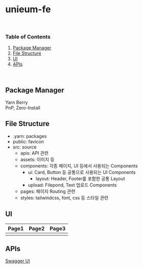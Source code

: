 # unieum-fe

&nbsp;  

### Table of Contents
1. [Package Manager](#Package-Manager)
2. [File Structure](#File-Structure)
3. [UI](#UI)
4. [APIs](#APIs)

&nbsp;

## Package Manager
Yarn Berry  
PnP, Zero-Install

## File Structure
- .yarn: packages  
- public: favicon  
- src: source
  - apis: API 관련  
  - assets: 이미지 등  
  - components: 각종 페이지, UI 등에서 사용되는 Components  
    - ui: Card, Button 등 공통으로 사용되는 UI Components  
      - layout: Header, Footer를 포함한 공통 Layout
    - upload: Filepond, Text 업로드 Components  
  - pages: 페이지 Routing 관련  
  - styles: tailwindcss, font, css 등 스타일 관련  

## UI
|Page1|Page2|Page3|
|---|---|---|
||||

## APIs
[Swagger UI](https://develop.unieum.xn--hk3b17f.xn--3e0b707e:4000/api)
